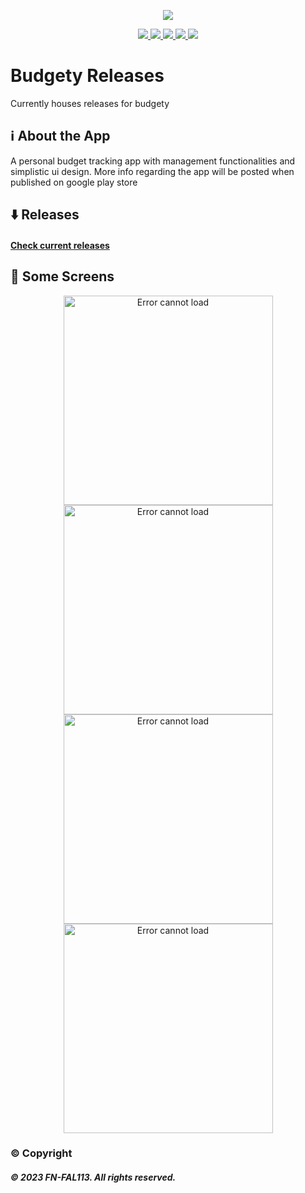 <p align="center">
  <img src="https://user-images.githubusercontent.com/88238718/219577008-d2cb3733-6615-44ca-98f9-eebaec58f630.png">
</p>
<p align="center">
  <a href="https://github.com/FN-FAL113/Budgety/issues">
    <img src="https://img.shields.io/github/issues/FN-FAL113/github-readme-steam-status"/> 
  </a>
  <a href="https://github.com/FN-FAL113/Budgety/pulls">
    <img src="https://img.shields.io/github/issues-pr/FN-FAL113/github-readme-steam-status"/> 
  </a>
  <a href="https://github.com/FN-FAL113/Budgety/network/members">
    <img src="https://img.shields.io/github/forks/FN-FAL113/github-readme-steam-status"/> 
  </a>  
  <a href="https://github.com/FN-FAL113/Budgety/stargazers">
    <img src="https://img.shields.io/github/stars/FN-FAL113/github-readme-steam-status"/> 
  </a>
  <a href="https://github.com/FN-FAL113/Budgety/LICENSE">
    <img src="https://img.shields.io/github/license/FN-FAL113/github-readme-steam-status"/> 
  </a> 
</p>

# Budgety Releases
Currently houses releases for budgety<br/>

## :information_source: About the App
A personal budget tracking app with management functionalities and simplistic ui design. More info regarding the app will be posted when published on google play store

## :arrow_down: Releases
#### [Check current releases](https://github.com/FN-FAL113/Budgety-Releases/releases)

## :iphone: Some Screens
<p align="center">
    <img width="335" src="https://user-images.githubusercontent.com/88238718/219651340-144b9afc-4e1c-4234-ae72-5e45ebdaae9e.png" alt="Error cannot load">
    <img width="335" src="https://user-images.githubusercontent.com/88238718/219651365-0b290408-ae89-41ac-ac7a-fca88ab3564a.png" alt="Error cannot load">
    <img width="335" src="https://user-images.githubusercontent.com/88238718/219651375-37120371-91e5-4d59-ab7b-cee1e186bc4a.png" alt="Error cannot load">
    <img width="335" src="https://user-images.githubusercontent.com/88238718/219651392-4d5dbce7-f1b2-46f5-8350-24cc6222a2dd.png" alt="Error cannot load">
</p>



### :copyright: Copyright
##### © 2023 FN-FAL113. All rights reserved.
